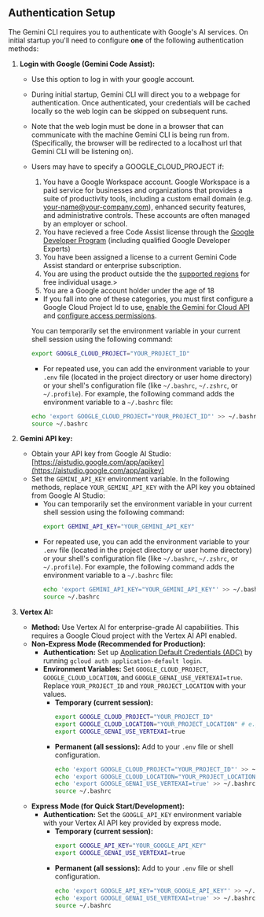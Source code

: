 ## Authentication Setup

The Gemini CLI requires you to authenticate with Google's AI services. On initial startup you'll need to configure **one** of the following authentication methods:

1.  **Login with Google (Gemini Code Assist):**
    - Use this option to log in with your google account.
    - During initial startup, Gemini CLI will direct you to a webpage for authentication. Once authenticated, your credentials will be cached locally so the web login can be skipped on subsequent runs.
    - Note that the web login must be done in a browser that can communicate with the machine Gemini CLI is being run from. (Specifically, the browser will be redirected to a localhost url that Gemini CLI will be listening on).
    - <a id="workspace-gca">Users may have to specify a GOOGLE_CLOUD_PROJECT if:</a>
      1. You have a Google Workspace account. Google Workspace is a paid service for businesses and organizations that provides a suite of productivity tools, including a custom email domain (e.g. your-name@your-company.com), enhanced security features, and administrative controls. These accounts are often managed by an employer or school.
      1. You have recieved a free Code Assist license through the [Google Developer Program](https://developers.google.com/program/plans-and-pricing) (including qualified Google Developer Experts)
      1. You have been assigned a license to a current Gemini Code Assist standard or enterprise subscription.
      1. You are using the product outside the the [supported regions](https://developers.google.com/gemini-code-assist/resources/available-locations) for free individual usage.>
      1. You are a Google account holder under the age of 18
      - If you fall into one of these categories, you must first configure a Google Cloud Project Id to use, [enable the Gemini for Cloud API](https://cloud.google.com/gemini/docs/discover/set-up-gemini#enable-api) and [configure access permissions](https://cloud.google.com/gemini/docs/discover/set-up-gemini#grant-iam).

      You can temporarily set the environment variable in your current shell session using the following command:

      ```bash
      export GOOGLE_CLOUD_PROJECT="YOUR_PROJECT_ID"
      ```

      - For repeated use, you can add the environment variable to your `.env` file (located in the project directory or user home directory) or your shell's configuration file (like `~/.bashrc`, `~/.zshrc`, or `~/.profile`). For example, the following command adds the environment variable to a `~/.bashrc` file:

      ```bash
      echo 'export GOOGLE_CLOUD_PROJECT="YOUR_PROJECT_ID"' >> ~/.bashrc
      source ~/.bashrc
      ```

2.  **<a id="gemini-api-key"></a>Gemini API key:**
    - Obtain your API key from Google AI Studio: [https://aistudio.google.com/app/apikey](https://aistudio.google.com/app/apikey)
    - Set the `GEMINI_API_KEY` environment variable. In the following methods, replace `YOUR_GEMINI_API_KEY` with the API key you obtained from Google AI Studio:
      - You can temporarily set the environment variable in your current shell session using the following command:
        ```bash
        export GEMINI_API_KEY="YOUR_GEMINI_API_KEY"
        ```
      - For repeated use, you can add the environment variable to your `.env` file (located in the project directory or user home directory) or your shell's configuration file (like `~/.bashrc`, `~/.zshrc`, or `~/.profile`). For example, the following command adds the environment variable to a `~/.bashrc` file:
        ```bash
        echo 'export GEMINI_API_KEY="YOUR_GEMINI_API_KEY"' >> ~/.bashrc
        source ~/.bashrc
        ```

3.  **Vertex AI:**
    -   **Method:** Use Vertex AI for enterprise-grade AI capabilities. This requires a Google Cloud project with the Vertex AI API enabled.
    -   **Non-Express Mode (Recommended for Production):**
        -   **Authentication:** Set up [Application Default Credentials (ADC)](https://cloud.google.com/docs/authentication/provide-credentials-adc) by running `gcloud auth application-default login`.
        -   **Environment Variables:** Set `GOOGLE_CLOUD_PROJECT`, `GOOGLE_CLOUD_LOCATION`, and `GOOGLE_GENAI_USE_VERTEXAI=true`. Replace `YOUR_PROJECT_ID` and `YOUR_PROJECT_LOCATION` with your values.
            -   **Temporary (current session):**
                ```bash
                export GOOGLE_CLOUD_PROJECT="YOUR_PROJECT_ID"
                export GOOGLE_CLOUD_LOCATION="YOUR_PROJECT_LOCATION" # e.g., us-central1
                export GOOGLE_GENAI_USE_VERTEXAI=true
                ```
            -   **Permanent (all sessions):** Add to your `.env` file or shell configuration.
                ```bash
                echo 'export GOOGLE_CLOUD_PROJECT="YOUR_PROJECT_ID"' >> ~/.bashrc
                echo 'export GOOGLE_CLOUD_LOCATION="YOUR_PROJECT_LOCATION"' >> ~/.bashrc
                echo 'export GOOGLE_GENAI_USE_VERTEXAI=true' >> ~/.bashrc
                source ~/.bashrc
                ```
    -   **Express Mode (for Quick Start/Development):**
        -   **Authentication:** Set the `GOOGLE_API_KEY` environment variable with your Vertex AI API key provided by express mode.
            -   **Temporary (current session):**
                ```bash
                export GOOGLE_API_KEY="YOUR_GOOGLE_API_KEY"
                export GOOGLE_GENAI_USE_VERTEXAI=true
                ```
            -   **Permanent (all sessions):** Add to your `.env` file or shell configuration.
                ```bash
                echo 'export GOOGLE_API_KEY="YOUR_GOOGLE_API_KEY"' >> ~/.bashrc
                echo 'export GOOGLE_GENAI_USE_VERTEXAI=true' >> ~/.bashrc
                source ~/.bashrc
                ```
